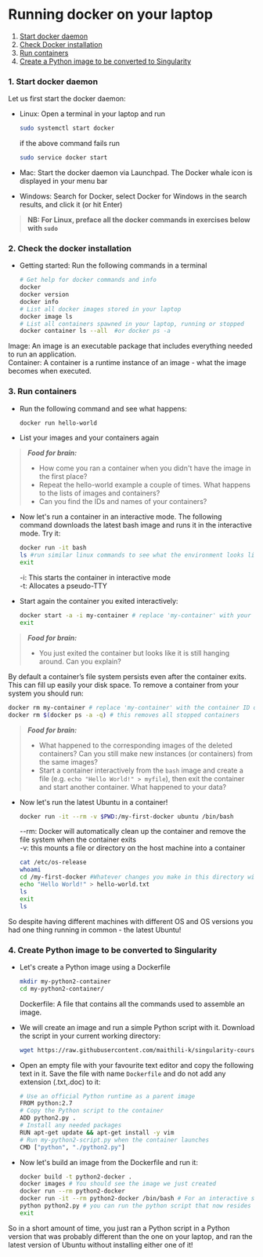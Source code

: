 # Running docker on your laptop

1. [Start docker daemon](#start-docker)
2. [Check Docker installation](#check-docker)
3. [Run containers](#run-containers)
4. [Create a Python image to be converted to Singularity](#create-image) 

### <a name="start-docker"></a> 1. Start docker daemon

Let us first start the docker daemon: 

* Linux: Open a terminal in your laptop and run

    ```sh
    sudo systemctl start docker
    ```
    if the above command fails run 
    ```sh
    sudo service docker start
    ```
* Mac: Start the docker daemon via Launchpad. The Docker whale icon is displayed in your menu bar

* Windows: Search for Docker, select Docker for Windows in the search results, and click it (or hit Enter)

> **NB: For Linux, preface all the docker commands in exercises below with `sudo`**
  
### <a name="check-docker"></a> 2. Check the docker installation

* Getting started: Run the following commands in a terminal  

    ```sh
    # Get help for docker commands and info 
    docker
    docker version
    docker info 
    # List all docker images stored in your laptop
    docker image ls 
    # List all containers spawned in your laptop, running or stopped
    docker container ls --all  #or docker ps -a
    ```

Image: An image  is an executable package that includes everything needed to run an application.    
Container: A container is a runtime instance of an image - what the image becomes when executed. 
    
### <a name="run-containers"></a> 3. Run containers

* Run the following command and see what happens: 

    ```sh
    docker run hello-world
    ```  

* List your images and your containers again

> **_Food for brain:_**
>
> * How come you ran a container when you didn't have the image in the first place?
> * Repeat the hello-world example a couple of times. What happens to the lists of images and containers?  
> * Can you find the IDs and names of your containers?

* Now let's run a container in an interactive mode. The following command downloads the latest bash image and runs it in the interactive mode. Try it:

   ```sh
   docker run -it bash
   ls #run similar linux commands to see what the environment looks like
   exit
   ```
   -i: This starts the container in interactive mode   
   -t: Allocates a pseudo-TTY
   
 * Start again the container you exited interactively:
 
    ```sh
   docker start -a -i my-container # replace 'my-container' with your container ID or name 
   exit
   ```
   
> **_Food for brain:_**
>
> * You just exited the container but looks like it is still hanging around. Can you explain?
   
By default a container’s file system persists even after the container exits. This can fill up easily your disk space. To remove a container from your system you should run:

   ```sh
   docker rm my-container # replace 'my-container' with the container ID or name to be removed
   docker rm $(docker ps -a -q) # this removes all stopped containers
   ```
   
> **_Food for brain:_**
>
> * What happened to the corresponding images of the deleted containers? Can you still make new instances (or containers) from the same images? 
> * Start a container interactively from the `bash` image and create a file (e.g. `echo "Hello World!" > myfile`), then exit the container and start another container. What happened to your data?


* Now let's run the latest Ubuntu in a container!

   ```sh
   docker run -it --rm -v $PWD:/my-first-docker ubuntu /bin/bash 
   ```
   
  --rm: Docker will automatically clean up the container and remove the file system when the container exits  
  -v: this mounts a file or directory on the host machine into a container
 
   
   ```sh
   cat /etc/os-release
   whoami
   cd /my-first-docker #Whatever changes you make in this directory will also be made on your host so be careful!
   echo "Hello World!" > hello-world.txt
   ls
   exit
   ls
   ```
  
So despite having different machines with different OS and OS versions you had one thing running in common - the latest Ubuntu!
    
### <a name="create-image"></a> 4. Create Python image to be converted to Singularity

* Let's create a Python image using a Dockerfile

   ```sh
   mkdir my-python2-container
   cd my-python2-container/
   ```
   
   Dockerfile: A file that contains all the commands used to assemble an image. 

* We will create an image and run a simple Python script with it. Download the script in your current working directory:

   ```sh
   wget https://raw.githubusercontent.com/maithili-k/singularity-course/master/python2.py
   ```

* Open an empty file with your favourite text editor and copy the following text in it. Save the file with name `Dockerfile` and do not add any extension (.txt,.doc) to it:

   ```sh
   # Use an official Python runtime as a parent image
   FROM python:2.7 
   # Copy the Python script to the container
   ADD python2.py . 
   # Install any needed packages 
   RUN apt-get update && apt-get install -y vim
   # Run my-python2-script.py when the container launches
   CMD ["python", "./python2.py"]
   ```
   
*  Now let's build an image from the Dockerfile and run it:
   
   ```sh
   docker build -t python2-docker .
   docker images # You should see the image we just created
   docker run --rm python2-docker 
   docker run -it --rm python2-docker /bin/bash # For an interactive session
   python python2.py # you can run the python script that now resides in your container
   exit
   ```

So in a short amount of time, you just ran a Python script in a Python version that was probably different than the one on your laptop, and ran the latest version of Ubuntu without installing either one of it! 


<!---#http://www.scmgalaxy.com/tutorials/location-of-dockers-images-in-all-operating-systems/>

